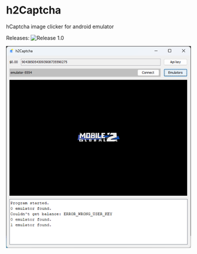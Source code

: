 # h2Captcha
hCaptcha image clicker for android emulator

Releases: ![Release 1.0](https://github.com/littleHouse-Software/h2Captcha/releases/tag/h2Captcha)

![Preview](https://github.com/littleHouse-Software/h2Captcha/blob/main/preview.png)
